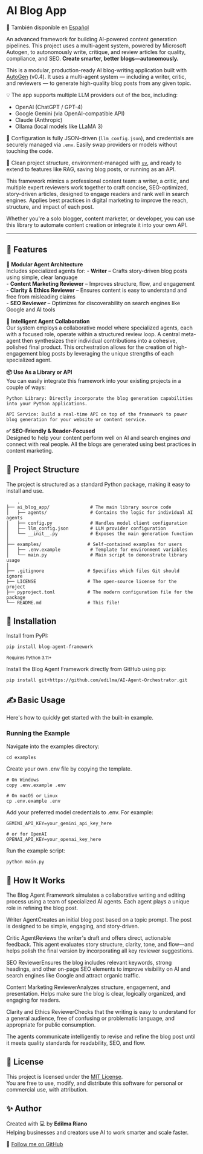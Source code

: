# AI Blog App

📖 También disponible en [Español](README.es.md)

An advanced framework for building AI-powered content generation pipelines. This project uses a multi-agent system, powered by Microsoft Autogen, to autonomously write, critique, and review articles for quality, compliance, and SEO.
**Create smarter, better blogs—autonomously.**

This is a modular, production-ready AI blog-writing application built with [AutoGen](https://microsoft.github.io/autogen/) (v0.4). It uses a multi-agent system — including a writer, critic, and reviewers — to generate high-quality blog posts from any given topic.

💡 The app supports multiple LLM providers out of the box, including:
- OpenAI (ChatGPT / GPT-4)
- Google Gemini (via OpenAI-compatible API)
- Claude (Anthropic)
- Ollama (local models like LLaMA 3)

🔧 Configuration is fully JSON-driven (`llm_config.json`), and credentials are securely managed via `.env`. Easily swap providers or models without touching the code.

📁 Clean project structure, environment-managed with [`uv`](https://github.com/astral-sh/uv), and ready to extend to features like RAG, saving blog posts, or running as an API.

This framework mimics a professional content team: a writer, a critic, and multiple expert reviewers work together to craft concise, SEO-optimized, story-driven articles, designed to engage readers and rank well in search engines.  Applies best practices in digital marketing to improve the reach, structure, and impact of each post. 

Whether you're a solo blogger, content marketer, or developer, you can use this library to automate content creation or integrate it into your own API.

---

## 🔧 Features
**🧩 Modular Agent Architecture**  
    Includes specialized agents for:
    - **Writer** – Crafts story-driven blog posts using simple, clear language  
    - **Content Marketing Reviewer** – Improves structure, flow, and engagement  
    - **Clarity & Ethics Reviewer** – Ensures content is easy to understand and free from misleading claims  
    - **SEO Reviewer** – Optimizes for discoverability on search engines like Google and AI tools

**💬 Intelligent Agent Collaboration**  
    Our system employs a collaborative model where specialized agents, each with a focused role, operate within a structured review loop. A central meta-agent then synthesizes their individual contributions into a cohesive, polished final product. This orchestration allows for the creation of high-engagement blog posts by leveraging the unique strengths of each specialized agent.

**📦 Use As a Library or API**  
    You can easily integrate this framework into your existing projects in a couple of ways:

    Python Library: Directly incorporate the blog generation capabilities into your Python applications.

    API Service: Build a real-time API on top of the framework to power blog generation for your website or content service.

**✅ SEO-Friendly & Reader-Focused**  
    Designed to help your content perform well on AI and search engines *and* connect with real people.  All the blogs are generated using best practices in content marketing.

## 📁 Project Structure
The project is structured as a standard Python package, making it easy to install and use.

```
    .
├── ai_blog_app/               # The main library source code
│   ├── agents/                # Contains the logic for individual AI agents
│   ├── config.py              # Handles model client configuration
│   ├── llm_config.json        # LLM provider configuration
│   └── __init__.py            # Exposes the main generation function
│
├── examples/                 # Self-contained examples for users
│   ├── .env.example           # Template for environment variables
│   └── main.py                # Main script to demonstrate library usage
│
├── .gitignore                # Specifies which files Git should ignore
├── LICENSE                   # The open-source license for the project
├── pyproject.toml            # The modern configuration file for the package
└── README.md                 # This file!
```

## 🚀 Installation

Install from PyPI:
```bash
pip install blog-agent-framework
```
<sub>Requires Python 3.11+</sub>

Install the Blog Agent Framework directly from GitHub using pip:

```bash
pip install git+https://github.com/edilma/AI-Agent-Orchestrator.git
```

## ✍️ Basic Usage
Here's how to quickly get started with the built-in example.

### Running the Example

Navigate into the examples directory:
```
cd examples
```
Create your own .env file by copying the template.
```
# On Windows
copy .env.example .env

# On macOS or Linux
cp .env.example .env
```
Add your preferred model credentials to .env. For example:
```
GEMINI_API_KEY=your_gemini_api_key_here

# or for OpenAI
OPENAI_API_KEY=your_openai_key_here
```
Run the example script:
```
python main.py
```
## 🧠 How It Works

The Blog Agent Framework simulates a collaborative writing and editing process using a team of specialized AI agents. Each agent plays a unique role in refining the blog post.

Writer AgentCreates an initial blog post based on a topic prompt. The post is designed to be simple, engaging, and story-driven.

Critic AgentReviews the writer's draft and offers direct, actionable feedback. This agent evaluates story structure, clarity, tone, and flow—and helps polish the final version by incorporating all key reviewer suggestions.

SEO ReviewerEnsures the blog includes relevant keywords, strong headings, and other on-page SEO elements to improve visibility on AI and search engines like Google and attract organic traffic.

Content Marketing ReviewerAnalyzes structure, engagement, and presentation. Helps make sure the blog is clear, logically organized, and engaging for readers.

Clarity and Ethics ReviewerChecks that the writing is easy to understand for a general audience, free of confusing or problematic language, and appropriate for public consumption.

The agents communicate intelligently to revise and refine the blog post until it meets quality standards for readability, SEO, and flow.

## 📜 License

This project is licensed under the [MIT License](LICENSE).  
You are free to use, modify, and distribute this software for personal or commercial use, with attribution.

## ✨ Author

Created with 💻 by **Edilma Riano**  
Helping businesses and creators use AI to work smarter and scale faster.

🐙 [Follow me on GitHub](https://github.com/edilma)  
